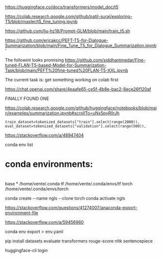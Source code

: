 https://huggingface.co/docs/transformers/model_doc/t5

https://colab.research.google.com/github/patil-suraj/exploring-T5/blob/master/t5_fine_tuning.ipynb


https://github.com/liu-hz18/Prompt-GLM/blob/main/train_t5.sh

https://github.com/ericakcc/PEFT-T5-for-Dialogue-Summarization/blob/main/Fine_Tune_T5_for_Dialogue_Summarization.ipynb
'

The followint looks promising
https://github.com/siddhantmedar/Fine-tuned-FLAN-T5-based-Model-for-Summarization-Task/blob/main/PEFT%20fine-tuned%20FLAN-T5-XXL.ipynb


The current task is: get something working on colab first


https://chat.openai.com/share/4eaafe65-ce5f-4b8e-bac2-8ece26f120af


FINALLY FOUND ONE

https://colab.research.google.com/github/huggingface/notebooks/blob/main/examples/summarization.ipynb#scrollTo=uNx5pyRlIrJh


    train_dataset=tokenized_datasets["train"].select(range(2000)),
    eval_dataset=tokenized_datasets["validation"].select(range(500)),

https://stackoverflow.com/a/48947404

 conda env list
# conda environments:
#
base                  *  /home/vente/.conda
tf                       /home/vente/.conda/envs/tf
torch                    /home/vente/.conda/envs/torch
    
conda create --name ngls --clone torch
conda activate ngls

https://stackoverflow.com/questions/41274007/anaconda-export-environment-file

https://stackoverflow.com/a/59456960

 conda env export > env.yaml


 pip install datasets evaluate transformers rouge-score nltk sentencepiece



 huggingface-cli login